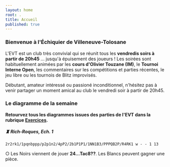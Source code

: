 ```yaml
---
layout: home
root: .
title: Accueil
published: true
---
```


### Bienvenue à l'Échiquier de Villeneuve-Tolosane ###

L'EVT est un club très convivial qui se réunit tous les **vendredis soirs à partir de 20h45** ... jusqu'à épuisement des joueurs ! Les soirées sont habituellement animées par les **cours d'Olivier Touzane (IM)**, le **Tournoi Interne Open**, les commentaires sur les compétitions et parties récentes, le jeu libre ou les tournois de Blitz improvisés.

Débutant, amateur intéressé ou passioné inconditionnel, n'hésitez pas à venir partager un moment amical au club le vendredi soir à partir de 20h45.

### Le diagramme de la semaine ###

**Retourvez tous les diagrammes issues des parties de l'EVT dans la rubrique [Exercices](http://echiquier-villeneuve-tolosane.github.io/exercices.html "Exercices").**

##### &#9820;  **Rich-Roques**, _Ech. 1_

`2r2rk1/1pqnbppp/p2p1n2/4pP2/2b1P1P1/1NN1B3/PPPQB2P/R4RK1 w - - 1 13`

&#9675; Les Noirs viennent de jouer **24...Tac8??**. Les Blancs peuvent gagner une pièce.

